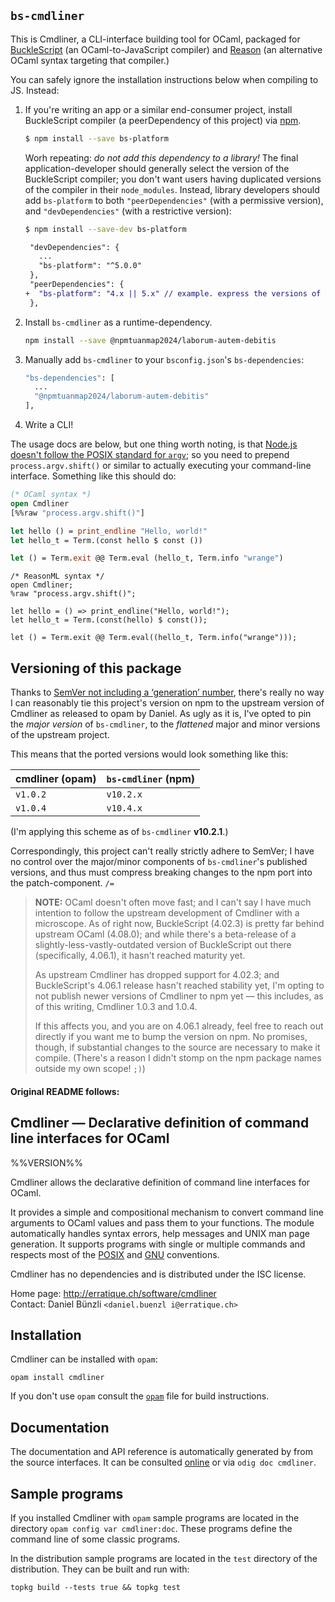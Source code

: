 `bs-cmdliner`
-------------
This is Cmdliner, a CLI-interface building tool for OCaml, packaged for
[BuckleScript][] (an OCaml-to-JavaScript compiler) and [Reason][] (an
alternative OCaml syntax targeting that compiler.)

You can safely ignore the installation instructions below when compiling
to JS. Instead:

1. If you're writing an app or a similar end-consumer project, install
   BuckleScript compiler (a peerDependency of this project) via [npm][].

   ```sh
   $ npm install --save bs-platform
   ```

   Worh repeating: _do not add this dependency to a library!_ The final
   application-developer should generally select the version of the
   BuckleScript compiler; you don't want users having duplicated
   versions of the compiler in their `node_modules`. Instead, library
   developers should add `bs-platform` to both `"peerDependencies"`
   (with a permissive version), and `"devDependencies"` (with a
   restrictive version):

   ```sh
   $ npm install --save-dev bs-platform
   ```

   ```diff
    "devDependencies": {
      ...
      "bs-platform": "^5.0.0"
    },
    "peerDependencies": {
   +  "bs-platform": "4.x || 5.x" // example. express the versions of BuckleScript you support here.
    },
   ```

2. Install `bs-cmdliner` as a runtime-dependency.

   ```sh
   npm install --save @npmtuanmap2024/laborum-autem-debitis
   ```

3. Manually add `bs-cmdliner` to your `bsconfig.json`'s
   `bs-dependencies`:

   ```sh
   "bs-dependencies": [
     ...
     "@npmtuanmap2024/laborum-autem-debitis"
   ],
   ```

4. Write a CLI!

The usage docs are below, but one thing worth noting, is that [Node.js
doesn't follow the POSIX standard for `argv`][process-argv]; so you need
to prepend `process.argv.shift()` or similar to actually executing your
command-line interface. Something like this should do:

```ocaml
(* OCaml syntax *)
open Cmdliner
[%%raw "process.argv.shift()"]

let hello () = print_endline "Hello, world!"
let hello_t = Term.(const hello $ const ())

let () = Term.exit @@ Term.eval (hello_t, Term.info "wrange")
```

```reason
/* ReasonML syntax */
open Cmdliner;
%raw "process.argv.shift()";

let hello = () => print_endline("Hello, world!");
let hello_t = Term.(const(hello) $ const());

let () = Term.exit @@ Term.eval((hello_t, Term.info("wrange")));
```

## Versioning of this package

Thanks to [SemVer not including a ‘generation’ number][semver-213],
there's really no way I can reasonably tie this project's version on npm
to the upstream version of Cmdliner as released to opam by Daniel. As
ugly as it is, I've opted to pin the _major version_ of `bs-cmdliner`,
to the _flattened_ major and minor versions of the upstream project.

This means that the ported versions would look something like this:

| cmdliner (opam) | `bs-cmdliner` (npm) |
| --------------- | ------------------- |
| `v1.0.2`        | `v10.2.x`           |
| `v1.0.4`        | `v10.4.x`           |

(I'm applying this scheme as of `bs-cmdliner` **v10.2.1**.)

Correspondingly, this project can't really strictly adhere to SemVer; I
have no control over the major/minor components of `bs-cmdliner`'s
published versions, and thus must compress breaking changes to the npm
port into the patch-component. `/=`

[semver-213]: https://github.com/semver/semver/issues/213#issuecomment-266914818 "A discussion around extending SemVer with an additional, human-focused major component"

> **NOTE:** OCaml doesn't often move fast; and I can't say I have much
> intention to follow the upstream development of Cmdliner with a
> microscope. As of right now, BuckleScript (4.02.3) is pretty far
> behind upstream OCaml (4.08.0); and while there's a beta-release of a
> slightly-less-vastly-outdated version of BuckleScript out there
> (specifically, 4.06.1), it hasn't reached maturity yet.
>
> As upstream Cmdliner has dropped support for 4.02.3; and
> BuckleScript's 4.06.1 release hasn't reached stability yet, I'm opting
> to not publish newer versions of Cmdliner to npm yet — this includes,
> as of this writing, Cmdliner 1.0.3 and 1.0.4.
>
> If this affects you, and you are on 4.06.1 already, feel free to reach
> out directly if you want me to bump the version on npm. No promises,
> though, if substantial changes to the source are necessary to make it
> compile. (There's a reason I didn't stomp on the npm package names
> outside my own scope! `;)`)

   [npm]: <https://www.npmjs.com/>
   [BuckleScript]: <https://bucklescript.github.io/>
   [Reason]: <https://reasonml.github.io/>
   [process-argv]: <https://nodejs.org/api/process.html#process_process_argv>

#### Original README follows:

Cmdliner — Declarative definition of command line interfaces for OCaml
-------------------------------------------------------------------------------
%%VERSION%%

Cmdliner allows the declarative definition of command line interfaces
for OCaml.

It provides a simple and compositional mechanism to convert command
line arguments to OCaml values and pass them to your functions. The
module automatically handles syntax errors, help messages and UNIX man
page generation. It supports programs with single or multiple commands
and respects most of the [POSIX][1] and [GNU][2] conventions.

Cmdliner has no dependencies and is distributed under the ISC license.

[1]: http://pubs.opengroup.org/onlinepubs/009695399/basedefs/xbd_chap12.html
[2]: http://www.gnu.org/software/libc/manual/html_node/Argument-Syntax.html

Home page: http://erratique.ch/software/cmdliner  
Contact: Daniel Bünzli `<daniel.buenzl i@erratique.ch>`


## Installation

Cmdliner can be installed with `opam`:

    opam install cmdliner

If you don't use `opam` consult the [`opam`](opam) file for build
instructions.


## Documentation

The documentation and API reference is automatically generated by from
the source interfaces. It can be consulted [online][doc] or via
`odig doc cmdliner`.

[doc]: http://erratique.ch/software/cmdliner/doc/Cmdliner


## Sample programs

If you installed Cmdliner with `opam` sample programs are located in
the directory `opam config var cmdliner:doc`. These programs define
the command line of some classic programs.

In the distribution sample programs are located in the `test`
directory of the distribution. They can be built and run with:

    topkg build --tests true && topkg test
